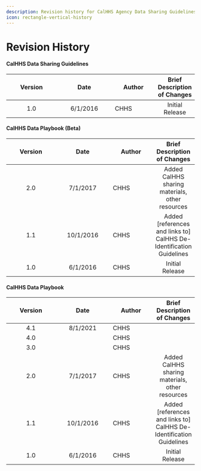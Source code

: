 ```yaml
---
description: Revision history for CalHHS Agency Data Sharing Guidelines
icon: rectangle-vertical-history
---
```


# Revision History

#### CalHHS Data Sharing Guidelines

<table data-full-width="false"><thead><tr><th width="120" align="center">Version</th><th width="133" align="center">Date</th><th width="100">Author</th><th align="center">Brief Description of Changes</th></tr></thead><tbody><tr><td align="center">1.0</td><td align="center">6/1/2016</td><td>CHHS</td><td align="center">Initial Release</td></tr></tbody></table>

#### CalHHS Data Playbook (Beta)

<table data-full-width="false"><thead><tr><th width="120" align="center">Version</th><th width="133" align="center">Date</th><th width="100">Author</th><th align="center">Brief Description of Changes</th></tr></thead><tbody><tr><td align="center">2.0</td><td align="center">7/1/2017</td><td>CHHS</td><td align="center">Added CalHHS sharing materials, other resources</td></tr><tr><td align="center">1.1</td><td align="center">10/1/2016</td><td>CHHS</td><td align="center">Added [references and links to] CalHHS De-Identification Guidelines</td></tr><tr><td align="center">1.0</td><td align="center">6/1/2016</td><td>CHHS</td><td align="center">Initial Release</td></tr></tbody></table>

#### CalHHS Data Playbook

<table data-full-width="false"><thead><tr><th width="120" align="center">Version</th><th width="133" align="center">Date</th><th width="100">Author</th><th align="center">Brief Description of Changes</th></tr></thead><tbody><tr><td align="center">4.1</td><td align="center">8/1/2021</td><td>CHHS</td><td align="center"></td></tr><tr><td align="center">4.0</td><td align="center"></td><td>CHHS</td><td align="center"></td></tr><tr><td align="center">3.0</td><td align="center"></td><td>CHHS</td><td align="center"></td></tr><tr><td align="center">2.0</td><td align="center">7/1/2017</td><td>CHHS</td><td align="center">Added CalHHS sharing materials, other resources</td></tr><tr><td align="center">1.1</td><td align="center">10/1/2016</td><td>CHHS</td><td align="center">Added [references and links to] CalHHS De-Identification Guidelines</td></tr><tr><td align="center">1.0</td><td align="center">6/1/2016</td><td>CHHS</td><td align="center">Initial Release</td></tr></tbody></table>
